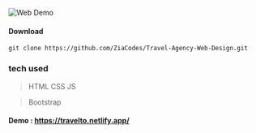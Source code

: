 ![Web Demo](https://github.com/ZiaXDev/Travel-Agency-Web-Design/blob/master/img/Screenshot%20(51).png)


#### Download
 ```
git clone https://github.com/ZiaCodes/Travel-Agency-Web-Design.git
 ```

### tech used
> HTML
> CSS
> JS

> Bootstrap



#### Demo : https://travelto.netlify.app/ 
